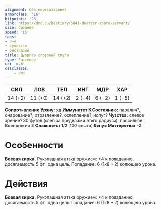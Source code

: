 ```yaml
---
alignment: без мировоззрения
armorclass: '16'
hitpoints: '26'
link: https://dnd.su/bestiary/5841-duergar-spore-servant/
size: Среднее
speed: '15'
tags:
- dnd
- существо
- бестиарий
title: Дуэргар споровый слуга
type: Растение
cr: '0.5'
cssclasses:
    - dnd
---
```



| СИЛ | ЛОВ | ТЕЛ | ИНТ | МДР | ХАР |
|---|---|---|---|---|---|
| 14 (+2) | 11 (+0) | 14 (+2) | 2 (-4) | 6 (-2) | 1 (-5) |
**Сопротивление Урону:** яд
**Иммунитет К Состоянию:** паралич?, очарование?, отравление?, ослепление?, испуг?
**Чувства:** слепое зрение? 30 футов (слеп за пределами этого радиуса), пассивное Восприятие 8
**Опасность:** 1/2 (100 опыта)
**Бонус Мастерства:** +2


# Особенности
**Боевая кирка.** Рукопашная атака оружием: +4 к попаданию, досягаемость 5 фт., одна цель. Попадание: 6 (1к8 + 2) колющего урона.


# Действия
**Боевая кирка.** Рукопашная атака оружием: +4 к попаданию, досягаемость 5 фт., одна цель. Попадание: 6 (1к8 + 2) колющего урона.